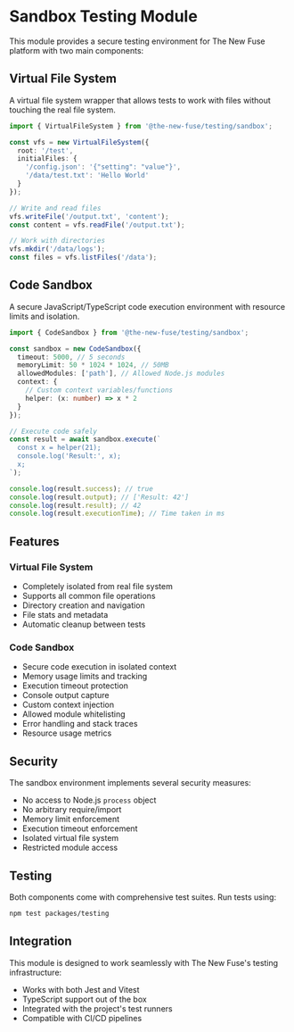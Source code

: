 # Sandbox Testing Module

This module provides a secure testing environment for The New Fuse platform with two main components:

## Virtual File System

A virtual file system wrapper that allows tests to work with files without touching the real file system.

```typescript
import { VirtualFileSystem } from '@the-new-fuse/testing/sandbox';

const vfs = new VirtualFileSystem({
  root: '/test',
  initialFiles: {
    '/config.json': '{"setting": "value"}',
    '/data/test.txt': 'Hello World'
  }
});

// Write and read files
vfs.writeFile('/output.txt', 'content');
const content = vfs.readFile('/output.txt');

// Work with directories
vfs.mkdir('/data/logs');
const files = vfs.listFiles('/data');
```

## Code Sandbox

A secure JavaScript/TypeScript code execution environment with resource limits and isolation.

```typescript
import { CodeSandbox } from '@the-new-fuse/testing/sandbox';

const sandbox = new CodeSandbox({
  timeout: 5000, // 5 seconds
  memoryLimit: 50 * 1024 * 1024, // 50MB
  allowedModules: ['path'], // Allowed Node.js modules
  context: {
    // Custom context variables/functions
    helper: (x: number) => x * 2
  }
});

// Execute code safely
const result = await sandbox.execute(`
  const x = helper(21);
  console.log('Result:', x);
  x;
`);

console.log(result.success); // true
console.log(result.output); // ['Result: 42']
console.log(result.result); // 42
console.log(result.executionTime); // Time taken in ms
```

## Features

### Virtual File System
- Completely isolated from real file system
- Supports all common file operations
- Directory creation and navigation
- File stats and metadata
- Automatic cleanup between tests

### Code Sandbox
- Secure code execution in isolated context
- Memory usage limits and tracking
- Execution timeout protection
- Console output capture
- Custom context injection
- Allowed module whitelisting
- Error handling and stack traces
- Resource usage metrics

## Security

The sandbox environment implements several security measures:
- No access to Node.js `process` object
- No arbitrary require/import
- Memory limit enforcement
- Execution timeout enforcement
- Isolated virtual file system
- Restricted module access

## Testing

Both components come with comprehensive test suites. Run tests using:

```bash
npm test packages/testing
```

## Integration

This module is designed to work seamlessly with The New Fuse's testing infrastructure:

- Works with both Jest and Vitest
- TypeScript support out of the box
- Integrated with the project's test runners
- Compatible with CI/CD pipelines